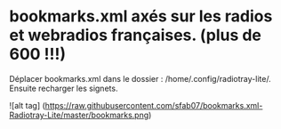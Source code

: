 # bookmarks.xml axés sur les radios et webradios françaises. (plus de 600 !!!)

Déplacer bookmarks.xml dans le dossier : /home/.config/radiotray-lite/. Ensuite recharger les signets.

![alt tag] (https://raw.githubusercontent.com/sfab07/bookmarks.xml-Radiotray-Lite/master/bookmarks.png)
